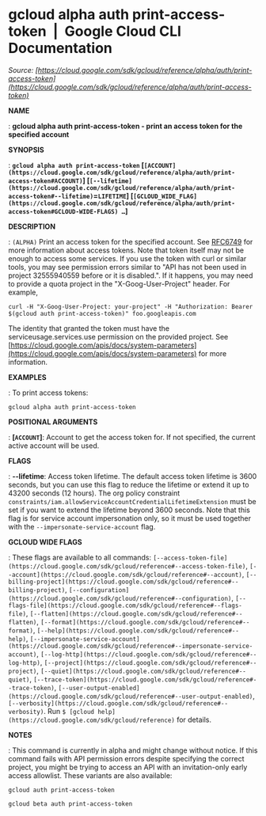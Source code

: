 # gcloud alpha auth print-access-token  |  Google Cloud CLI Documentation

*Source: [https://cloud.google.com/sdk/gcloud/reference/alpha/auth/print-access-token](https://cloud.google.com/sdk/gcloud/reference/alpha/auth/print-access-token)*

**NAME**

: **gcloud alpha auth print-access-token - print an access token for the specified account**

**SYNOPSIS**

: **`gcloud alpha auth print-access-token` [`[ACCOUNT](https://cloud.google.com/sdk/gcloud/reference/alpha/auth/print-access-token#ACCOUNT)`] [`[--lifetime](https://cloud.google.com/sdk/gcloud/reference/alpha/auth/print-access-token#--lifetime)`=`LIFETIME`] [`[GCLOUD_WIDE_FLAG](https://cloud.google.com/sdk/gcloud/reference/alpha/auth/print-access-token#GCLOUD-WIDE-FLAGS) …`]**

**DESCRIPTION**

: `(ALPHA)` Print an access token for the specified account. See [RFC6749](https://tools.ietf.org/html/rfc6749) for more information
about access tokens.
Note that token itself may not be enough to access some services. If you use the
token with curl or similar tools, you may see permission errors similar to "API
has not been used in project 32555940559 before or it is disabled.". If it
happens, you may need to provide a quota project in the "X-Goog-User-Project"
header. For example,

```
curl -H "X-Goog-User-Project: your-project" -H "Authorization: Bearer $(gcloud auth print-access-token)" foo.googleapis.com
```

The identity that granted the token must have the serviceusage.services.use
permission on the provided project. See [https://cloud.google.com/apis/docs/system-parameters](https://cloud.google.com/apis/docs/system-parameters)
for more information.

**EXAMPLES**

: To print access tokens:

```
gcloud alpha auth print-access-token
```

**POSITIONAL ARGUMENTS**

: **[`ACCOUNT`]**:
Account to get the access token for. If not specified, the current active
account will be used.

**FLAGS**

: **--lifetime**:
Access token lifetime. The default access token lifetime is 3600 seconds, but
you can use this flag to reduce the lifetime or extend it up to 43200 seconds
(12 hours). The org policy constraint
`constraints/iam.allowServiceAccountCredentialLifetimeExtension` must
be set if you want to extend the lifetime beyond 3600 seconds. Note that this
flag is for service account impersonation only, so it must be used together with
the `--impersonate-service-account` flag.

**GCLOUD WIDE FLAGS**

: These flags are available to all commands: `[--access-token-file](https://cloud.google.com/sdk/gcloud/reference#--access-token-file)`,
`[--account](https://cloud.google.com/sdk/gcloud/reference#--account)`, `[--billing-project](https://cloud.google.com/sdk/gcloud/reference#--billing-project)`,
`[--configuration](https://cloud.google.com/sdk/gcloud/reference#--configuration)`,
`[--flags-file](https://cloud.google.com/sdk/gcloud/reference#--flags-file)`,
`[--flatten](https://cloud.google.com/sdk/gcloud/reference#--flatten)`, `[--format](https://cloud.google.com/sdk/gcloud/reference#--format)`, `[--help](https://cloud.google.com/sdk/gcloud/reference#--help)`, `[--impersonate-service-account](https://cloud.google.com/sdk/gcloud/reference#--impersonate-service-account)`,
`[--log-http](https://cloud.google.com/sdk/gcloud/reference#--log-http)`,
`[--project](https://cloud.google.com/sdk/gcloud/reference#--project)`, `[--quiet](https://cloud.google.com/sdk/gcloud/reference#--quiet)`, `[--trace-token](https://cloud.google.com/sdk/gcloud/reference#--trace-token)`, `[--user-output-enabled](https://cloud.google.com/sdk/gcloud/reference#--user-output-enabled)`,
`[--verbosity](https://cloud.google.com/sdk/gcloud/reference#--verbosity)`.
Run `$ [gcloud help](https://cloud.google.com/sdk/gcloud/reference)` for details.

**NOTES**

: This command is currently in alpha and might change without notice. If this
command fails with API permission errors despite specifying the correct project,
you might be trying to access an API with an invitation-only early access
allowlist. These variants are also available:

```
gcloud auth print-access-token
```

```
gcloud beta auth print-access-token
```